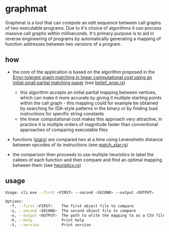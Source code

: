 # graphmat
Graphmat is a tool that can compute an edit sequence between call graphs of two executable
programs. Due to it's choice of algorithms it can process massive call graphs within milliseconds. It's primary purpose is to aid in reverse engineering of programs by automatically
generating a mapping of function addresses between two versions of a program.

## how
- the core of the application is based on the algorithm proposed in the
  [Error-tolerant graph matching in linear computational cost using an initial small partial matching paper](https://www.sciencedirect.com/science/article/abs/pii/S0167865518301235) (see [belief_prop.rs](src/belief_prop.rs))
  - this algorithm accepts an initial partial mapping between vertices, which can make it more accurate by giving it multiple starting points within the call graph - this mapping could for example be obtained by searching for IDA-style patterns in the binary or by finding load instructions for specific string constants
  - the linear computational cost makes this approach very attractive, in practice it is multiple orders of magnitude faster than conventional approaches of comparing executable files

- functions ([stars](https://en.wikipedia.org/wiki/Star_%28graph_theory%29)) are compared two at a time using Levenshetin distance between opcodes of its instructions (see [match_star.rs](src/match_star.rs))
- the comparison then proceeds to use multiple heuristics to label the callees of each function and then compare and find an optimal mapping between them (see [heuristics.rs](src/heuristics.rs))

## usage
```bash
Usage: cli.exe --first <FIRST> --second <SECOND> --output <OUTPUT>

Options:
  -f, --first <FIRST>    The first object file to compare
  -s, --second <SECOND>  The second object file to compare
  -o, --output <OUTPUT>  The path to write the mapping to as a CSV file
  -h, --help             Print help
  -V, --version          Print version
```
